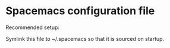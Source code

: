 # Spacemacs configuration file

Recommended setup:

Symlink this file to ~/.spacemacs so that it is sourced on startup.
